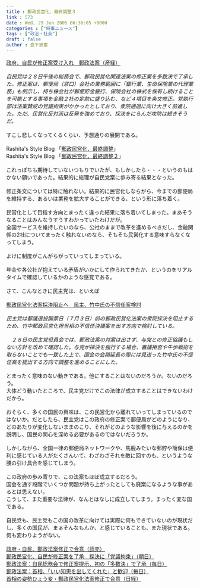 ```yaml
---
title : 郵政民営化、最終調整３
link : 573
date : Wed, 29 Jun 2005 06:36:05 +0000
categories : ["時事ニュース"]
tags : ["政治・社会"]
draft : false
author : 倉下忠憲
---
```


<A HREF="http://www.sankei.co.jp/news/050628/sei087.htm" TARGET="_blank">政府、自民が修正案受け入れ　郵政法案（産経）</A><BR><BR><I>自民党は２８日午後の総務会で、郵政民営化関連法案の修正案を多数決で了承した。修正案は、郵便局（窓口）会社の業務範囲に「銀行業、生命保険業の代理業務」も例示し、持ち株会社が郵便貯金銀行、保険会社の株式を保有し続けることを可能とする事項を金融２社の定款に盛り込む、など４項目を条文修正。党執行部は法案賛成の党議拘束がかかったとしており、衆院通過に向け大きく前進した。ただ、民営化反対派は反発を強めており、採決をにらんだ攻防は続きそうだ。</I><BR><BR>すこし悲しくなってくるくらい、予想通りの展開である。<BR><BR>Rashita's Style Blog 「<A HREF="http://www.doblog.com/weblog/myblog/6947/1535854#1535854" TARGET="_blank">郵政民営化、最終調整</A>」<BR>Rashita's Style Blog 「<A HREF="http://www.doblog.com/weblog/myblog/6947/1540176#1540176" TARGET="_blank">郵政民営化、最終調整２</A>」<BR><BR>これっぽちも期待していないつもりでいたが、もしかしたら・・・というのもはかない願いであった。結果的に総理が自民党案に歩み寄る結果となった。<BR><BR>修正条文については特に触れない。結果的に民営化しならがら、今までの郵便局を維持する、あるいは業務を拡大することができる、という形に落ち着く。<BR><BR>民営化として目指す方向とまったく違った結果に落ち着いてしまった。まあそうなることはみんなうすうすわかっていたわけだが。<BR>全国サービスを維持したいのなら、公社のままで改革を進めるべきだし、金融関係の2社についてまったく触れないのなら、そもそも民営化する意味すらなくなってしまう。<BR><BR>よけに制度がこんがらがっていってしまっている。<BR><BR>年金や各公社が抱えている矛盾がいかにして作られてきたか、というのをリアルタイムで確認しているかのような感覚である。<BR><BR>さて、こんなときに民主党は、といえば<BR><BR><A HREF="http://www.asahi.com/politics/update/0628/010.html" TARGET="_blank">郵政民営化法案採決阻止へ　民主、竹中氏の不信任案検討</A><BR><BR><I>民主党は都議選投開票日（７月３日）前の郵政民営化法案の衆院採決を阻止するため、竹中郵政民営化担当相の不信任決議案を出す方向で検討している。 <BR><BR>　２８日の民主党役員会では、郵政法案の対案は出さず、与党との修正協議もしない方針を改めて確認した。与党が採決を強行する場合、審議拒否や牛歩戦術を取らないことでも一致した上で、国会の会期延長の際には見送った竹中氏の不信任案を提出する方向で調整を進めることにした。 </I><BR><BR>とまったく意味のない動きである。他にすることはないのだろうか。ないのだろう。<BR>大体どう動いたところで、民主党だけでこの法律が成立することはできないわけだから。<BR><BR>おそらく、多くの国民の興味は、この民営化から離れていってしまっているのではないか。だとしたら、民主党はこの政府の修正案で郵便局がどのようになり、どのあたりが変化しないままのこり、それがどのような影響を後に与えるのかを説明し、国民の関心を深める必要があるのではないだろうか。<BR><BR>しかしながら、全国一律の郵便局ネットワークや、馬鹿みたいな郵貯や簡保は便利に感じている人がたくさんいて、わざわざそれを敵に回すのも、というような腰の引け具合を感じてしまう。<BR><BR>この政府の歩み寄りで、この法案もほぼ成立するだろう。<BR>国会を通す段階でいくつか問題が持ち上がったとしても廃案になるような事があるとは思えない。<BR>こうして、また重要な法律が、なんとはなしに成立してしまう。まったく変な国である。<BR><BR>自民党も、民主党もこの国の改革に向けては実際に何もできていないのが現状だし、多くの国民が、まぁそんなもんか、と感じていることも、また現状である。<BR>何も変わりようがない。<BR><BR><A HREF="http://www.yomiuri.co.jp/politics/news/20050628it13.htm" TARGET="_blank">政府・自民、郵政法案修正で合意（読売）</A><BR><A HREF="http://www.asahi.com/politics/update/0628/007.html" TARGET="_blank">郵政民営化、自民が修正案を了承　採決に「党議拘束」（朝日）</A><BR><A HREF="http://www.mainichi-msn.co.jp/today/news/20050629k0000m010075000c.html" TARGET="_blank">郵政法案：自民総務会で修正案提示、初の「多数決」で了承（毎日）</A><BR><A HREF="http://www.mainichi-msn.co.jp/seiji/gyousei/news/20050629k0000m010174000c.html" TARGET="_blank">郵政法案：首相、「いい知恵を出してくれた」と歓迎（毎日）</A><BR><A HREF="http://www.nikkei.co.jp/news/seiji/20050629AT1E2801X28062005.html" TARGET="_blank">首相の姿勢ひょう変・郵政民営化法案修正で合意（日経）</A><BR><br><br>

